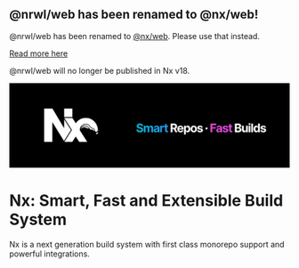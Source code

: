 ## @nrwl/web has been renamed to @nx/web!

@nrwl/web has been renamed to [@nx/web](https://www.npmjs.com/package/@nx/web). Please use that instead.

[Read more here](https://nx.dev/recipes/other/rescope)

@nrwl/web will no longer be published in Nx v18.

<p style="text-align: center;"><img src="https://raw.githubusercontent.com/nrwl/nx/master/images/nx.png" width="600" alt="Nx - Smart, Fast and Extensible Build System"></p>

# Nx: Smart, Fast and Extensible Build System

Nx is a next generation build system with first class monorepo support and powerful integrations.
